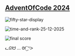 ## [AdventOfCode 2024](https://adventofcode.com/2024/)

![fifty-star-display](https://github.com/nmcb/aoc2024/blob/main/doc/img/display.png?raw=true)

![time-and-rank-25-12-2025](https://github.com/nmcb/aoc2024/blob/main/doc/img/advent-on-2024-12-25.png?raw=true)

![final score](https://github.com/nmcb/aoc2024/blob/main/doc/img/score.png?raw=true)

ᓚᘏᗢ ... ᘛ⁐̤ᕐᐷ

